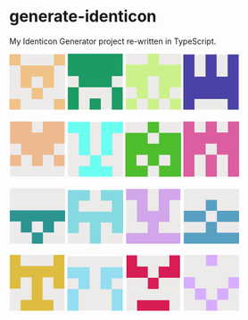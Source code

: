 # generate-identicon
My Identicon Generator project re-written in TypeScript.
<div>
  <img src="img/img1.png" alt="Identicon 1" width="100" height="100" />
  <img src="img/img2.png" alt="Identicon 1" width="100" height="100" />
  <img src="img/img3.png" alt="Identicon 1" width="100" height="100" />
  <img src="img/img4.png" alt="Identicon 1" width="100" height="100" />
</div>
<br />
<div>
  <img src="img/img5.png" alt="Identicon 1" width="100" height="100" />
  <img src="img/img6.png" alt="Identicon 1" width="100" height="100" />
  <img src="img/img7.png" alt="Identicon 1" width="100" height="100" />
  <img src="img/img8.png" alt="Identicon 1" width="100" height="100" />
</div>
<br />
<div>
  <img src="img/img9.png" alt="Identicon 1" width="100" height="100" />
  <img src="img/img10.png" alt="Identicon 1" width="100" height="100" />
  <img src="img/img11.png" alt="Identicon 1" width="100" height="100" />
  <img src="img/img12.png" alt="Identicon 1" width="100" height="100" />
</div>
<br />
<div>  
  <img src="img/img13.png" alt="Identicon 1" width="100" height="100" />
  <img src="img/img14.png" alt="Identicon 1" width="100" height="100" />
  <img src="img/img15.png" alt="Identicon 1" width="100" height="100" />
  <img src="img/img16.png" alt="Identicon 1" width="100" height="100" />
</div>
